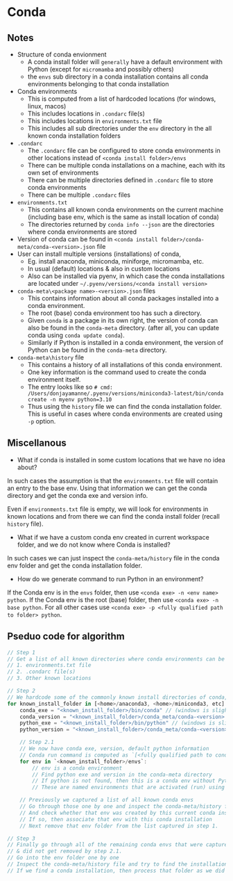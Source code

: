 # Conda

## Notes

- Structure of conda envionment
  - A conda install folder will `generally` have a default environment with Python (except for `micromamba` and possibly others)
  - the `envs` sub directory in a conda installation contains all conda environments belonging to that conda installation
- Conda environments
  - This is computed from a list of hardcoded locations (for windows, linux, macos)
  - This includes locations in `.condarc` file(s)
  - This includes locations in `environments.txt` file
  - This includes all sub directories under the `env` directory in the all known conda installation folders
- `.condarc`
  - The `.condarc` file can be configured to store conda environments in other locations instead of `<conda install folder>/envs`
  - There can be multiple conda installations on a machine, each with its own set of environments
  - There can be multiple directories defined in `.condarc` file to store conda environments
  - There can be multiple `.condarc` files
- `environments.txt`
  - This contains all known conda environments on the current machine (including base env, which is the same as install location of conda)
  - The directories returned by `conda info --json` are the directories where conda environments are stored
- Version of conda can be found in `<conda install folder>/conda-meta/conda-<version>.json` file
- User can install multiple versions (installations) of conda,
  - Eg. install anaconda, miniconda, miniforge, micromamba, etc.
  - In usual (default) locations & also in custom locations
  - Also can be installed via pyenv, in which case the conda installations are located under `~/.pyenv/versions/<conda install version>`
- `conda-meta\<package name>-<version>.json` files
  - This contains information about all conda packages installed into a conda environment.
  - The root (base) conda environment too has such a directory.
  - Given `conda` is a package in its own right, the version of conda can also be found in the `conda-meta` directory.
    (after all, you can update conda using `conda update conda`).
  - Similarly if Python is installed in a conda environment, the version of Python can be found in the `conda-meta` directory.
- `conda-meta\history` file
  - This contains a history of all installations of this conda environment.
  - One key information is the command used to create the conda environment itself.
  - The entry looks like so `# cmd: /Users/donjayamanne/.pyenv/versions/miniconda3-latest/bin/conda create -n myenv python=3.10`
  - Thus using the `history` file we can find the conda installation folder.
    This is useful in cases where conda environments are created using `-p` option.

## Miscellanous

- What if conda is installed in some custom locations that we have no idea about?

In such cases the assumption is that the `environments.txt` file will contain an entry to the base env.
Using that information we can get the conda directory and get the conda exe and version info.

Even if `environments.txt` file is empty, we will look for environments in known locations and from there we can find the conda install folder (recall `history` file).

- What if we have a custom conda env created in current workspace folder, and we do not know where Conda is installed?

In such cases we can just inspect the `conda-meta/history` file in the conda env folder and get the conda installation folder.

- How do we generate command to run Python in an environment?

If the Conda env is in the `envs` folder, then use `<conda exe> -n <env name> python`.
If the Conda env is the root (base) folder, then use `<conda exe> -n base python`.
For all other cases use `<conda exe> -p <fully qualified path to folder> python`.

## Pseduo code for algorithm

```rust
// Step 1
// Get a list of all known directories where conda environments can be found
// 1. environments.txt file
// 2. .condarc file(s)
// 3. Other known locations

// Step 2
// We hardcode some of the commonly known install directories of conda, miniconda, miniforge, etc for all platforms.
for known_install_folder in [<home>/anaconda3, <home>/miniconda3, etc]:
    conda_exe = "<known_install_folder>/bin/conda" // (windows is slightly different)
    conda_version = "<known_install_folder>/conda_meta/conda-<version>.json"
    python_exe = "<known_install_folder>/bin/python" // (windows is slightly different)
    python_version = "<known_install_folder>/conda_meta/conda-<version>.json"

    // Step 2.1
    // We now have conda exe, version, default python information
    // Conda run command is computed as `[<fully qualified path to conda_exe>, run, -n, <name> python]`
    for env in `<known_install_folder>/envs`:
        // env is a conda environment
        // Find python exe and version in the conda-meta directory
        // If python is not found, then this is a conda env without Python.
        // These are named environments that are activated (run) using the `-n` option.

    // Previously we captured a list of all known conda envs
    // Go through those one by one and inspect the conda-meta/history file
    // And check whether that env was created by this current conda installation
    // If so, then associate that env with this conda installation
    // Next remove that env folder from the list captured in step 1.

// Step 3
// Finally go through all of the remaining conda envs that were captured in step 1
// & did not get removed by step 2.1.
// Go into the env folder one by one
// Inspect the conda-meta/history file and try to find the installation location of the conda by parsing the `cmd:` line.
// If we find a conda installation, then process that folder as we did inside step 2.1
```
